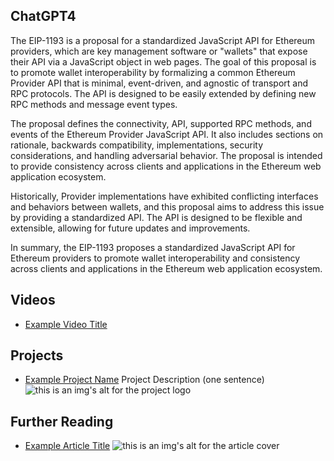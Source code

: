 ## ChatGPT4

The EIP-1193 is a proposal for a standardized JavaScript API for Ethereum providers, which are key management software or "wallets" that expose their API via a JavaScript object in web pages. The goal of this proposal is to promote wallet interoperability by formalizing a common Ethereum Provider API that is minimal, event-driven, and agnostic of transport and RPC protocols. The API is designed to be easily extended by defining new RPC methods and message event types. 

The proposal defines the connectivity, API, supported RPC methods, and events of the Ethereum Provider JavaScript API. It also includes sections on rationale, backwards compatibility, implementations, security considerations, and handling adversarial behavior. The proposal is intended to provide consistency across clients and applications in the Ethereum web application ecosystem. 

Historically, Provider implementations have exhibited conflicting interfaces and behaviors between wallets, and this proposal aims to address this issue by providing a standardized API. The API is designed to be flexible and extensible, allowing for future updates and improvements. 

In summary, the EIP-1193 proposes a standardized JavaScript API for Ethereum providers to promote wallet interoperability and consistency across clients and applications in the Ethereum web application ecosystem.

## Videos

- [Example Video Title](https://www.youtube.com/watch?v=TDGq4aeevgY)

## Projects

- [Example Project Name](https://xxxx.xxx/xxxxx) Project Description (one sentence) ![this is an img's alt for the project logo](https://xxxx.xxx/project-logo.xxx)

## Further Reading

- [Example Article Title](https://xxxx.xxx/xxxxx) ![this is an img's alt for the article cover](https://xxxx.xxx/article-cover.xxx)
